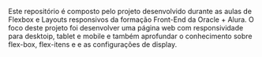 Este repositório é composto pelo projeto desenvolvido durante as aulas de Flexbox e Layouts responsivos da formação Front-End da Oracle + Alura. 
O foco deste projeto foi desenvolver uma página web com responsividade para desktoip, tablet e mobile e também aprofundar o conhecimento sobre flex-box, flex-itens e e as configurações de display.
